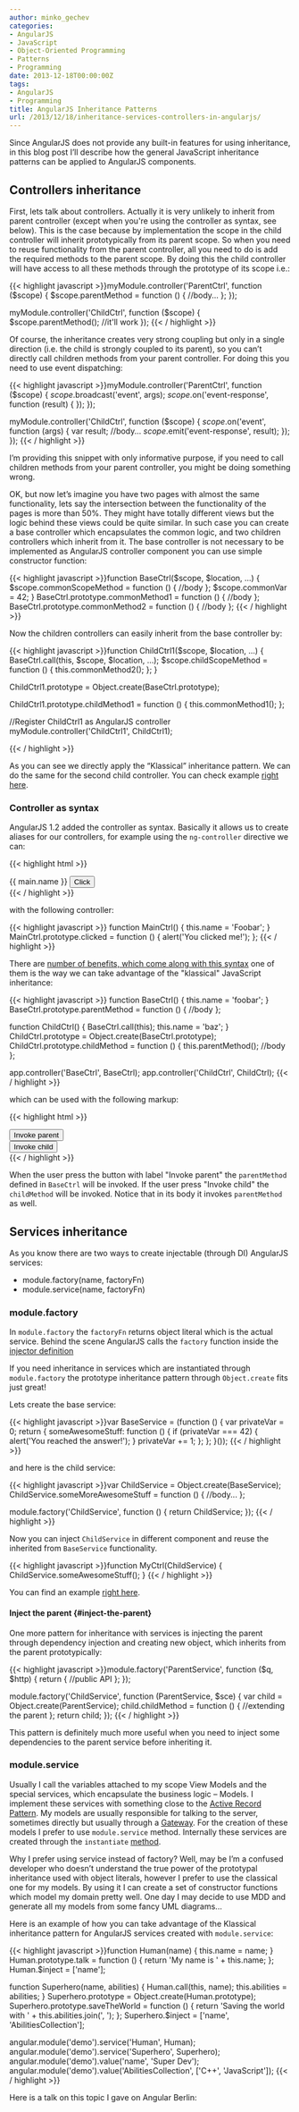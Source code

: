 ```yaml
---
author: minko_gechev
categories:
- AngularJS
- JavaScript
- Object-Oriented Programming
- Patterns
- Programming
date: 2013-12-18T00:00:00Z
tags:
- AngularJS
- Programming
title: AngularJS Inheritance Patterns
url: /2013/12/18/inheritance-services-controllers-in-angularjs/
---
```


Since AngularJS does not provide any built-in features for using inheritance, in this blog post I’ll describe how the general JavaScript inheritance patterns can be applied to AngularJS components.

## Controllers inheritance

First, lets talk about controllers. Actually it is very unlikely to inherit from parent controller (except when you're using the controller as syntax, see below). This is the case because by implementation the scope in the child controller will inherit prototypically from its parent scope. So when you need to reuse functionality from the parent controller, all you need to do is add the required methods to the parent scope. By doing this the child controller will have access to all these methods through the prototype of its scope i.e.:

{{< highlight javascript >}}myModule.controller('ParentCtrl', function ($scope) {
  $scope.parentMethod = function () {
    //body...
  };
});

myModule.controller('ChildCtrl', function ($scope) {
  $scope.parentMethod(); //it'll work
});
{{< / highlight >}}

Of course, the inheritance creates very strong coupling but only in a single direction (i.e. the child is strongly coupled to its parent), so you can’t directly call children methods from your parent controller. For doing this you need to use event dispatching:

{{< highlight javascript >}}myModule.controller('ParentCtrl', function ($scope) {
  $scope.$broadcast('event', args);
  $scope.$on('event-response', function (result) {
  });
});

myModule.controller('ChildCtrl', function ($scope) {
  $scope.$on('event', function (args) {
    var result;
    //body...
    $scope.$emit('event-response', result);
  });
});
{{< / highlight >}}

I’m providing this snippet with only informative purpose, if you need to call children methods from your parent controller, you might be doing something wrong.

OK, but now let’s imagine you have two pages with almost the same functionality, lets say the intersection between the functionality of the pages is more than 50%. They might have totally different views but the logic behind these views could be quite similar. In such case you can create a base controller which encapsulates the common logic, and two children controllers which inherit from it. The base controller is not necessary to be implemented as AngularJS controller component you can use simple constructor function:

{{< highlight javascript >}}function BaseCtrl($scope, $location, ...) {
  $scope.commonScopeMethod = function () {
    //body
  };
  $scope.commonVar = 42;
}
BaseCtrl.prototype.commonMethod1 = function () {
  //body
};
BaseCtrl.prototype.commonMethod2 = function () {
  //body
};
{{< / highlight >}}

Now the children controllers can easily inherit from the base controller by:

{{< highlight javascript >}}function ChildCtrl1($scope, $location, ...) {
  BaseCtrl.call(this, $scope, $location, ...);
  $scope.childScopeMethod = function () {
    this.commonMethod2();
  };
}

ChildCtrl1.prototype = Object.create(BaseCtrl.prototype);

ChildCtrl1.prototype.childMethod1 = function () {
  this.commonMethod1();
};

//Register ChildCtrl1 as AngularJS controller
myModule.controller('ChildCtrl1', ChildCtrl1);

{{< / highlight >}}

As you can see we directly apply the “Klassical” inheritance pattern. We can do the same for the second child controller. You can check example [right here][1].

### Controller as syntax

AngularJS 1.2 added the controller as syntax. Basically it allows us to create aliases for our controllers, for example using the `ng-controller` directive we can:

{{< highlight html >}}
<div ng-controller="MainCtrl as main">
  {{ main.name }}
  <button ng-click="main.clicked()">Click</button>
</div>
{{< / highlight >}}

with the following controller:

{{< highlight javascript >}}
function MainCtrl() {
  this.name = 'Foobar';
}
MainCtrl.prototype.clicked = function () {
  alert('You clicked me!');
};
{{< / highlight >}}

There are [number of benefits, which come along with this syntax](https://github.com/mgechev/angularjs-style-guide#controllers) one of them is the way we can take advantage of the "klassical" JavaScript inheritance:

{{< highlight javascript >}}
function BaseCtrl() {
  this.name = 'foobar';
}
BaseCtrl.prototype.parentMethod = function () {
  //body
};

function ChildCtrl() {
  BaseCtrl.call(this);
  this.name = 'baz';
}
ChildCtrl.prototype = Object.create(BaseCtrl.prototype);
ChildCtrl.prototype.childMethod = function () {
  this.parentMethod();
  //body
};

app.controller('BaseCtrl', BaseCtrl);
app.controller('ChildCtrl', ChildCtrl);
{{< / highlight >}}

which can be used with the following markup:

{{< highlight html >}}
<div ng-controller="BaseCtrl as base">
  <button ng-click="base.method()">Invoke parent</button>
  <div ng-controller="ChildCtrl as child">
    <button ng-click="child.childMethod()">Invoke child</button>
  </div>
</div>
{{< / highlight >}}

When the user press the button with label "Invoke parent" the `parentMethod` defined in `BaseCtrl` will be invoked. If the user press "Invoke child" the `childMethod` will be invoked. Notice that in its body it invokes `parentMethod` as well.

## Services inheritance

As you know there are two ways to create injectable (through DI) AngularJS services:

* module.factory(name, factoryFn)
* module.service(name, factoryFn)

### module.factory

In `module.factory` the `factoryFn` returns object literal which is the actual service. Behind the scene AngularJS calls the `factory` function inside the [injector definition][2]

If you need inheritance in services which are instantiated through `module.factory` the prototype inheritance pattern through `Object.create` fits just great!

Lets create the base service:

{{< highlight javascript >}}var BaseService = (function () {
  var privateVar = 0;
  return {
    someAwesomeStuff: function () {
      if (privateVar === 42) {
        alert('You reached the answer!');
      }
      privateVar += 1;
    };
  };
}());
{{< / highlight >}}

and here is the child service:

{{< highlight javascript >}}var ChildService = Object.create(BaseService);
ChildService.someMoreAwesomeStuff = function () {
  //body...
};

module.factory('ChildService', function () {
  return ChildService;
});
{{< / highlight >}}

Now you can inject `ChildService` in different component and reuse the inherited from `BaseService` functionality.

{{< highlight javascript >}}function MyCtrl(ChildService) {
  ChildService.someAwesomeStuff();
}
{{< / highlight >}}

You can find an example [right here][3].

#### Inject the parent {#inject-the-parent}

One more pattern for inheritance with services is injecting the parent through dependency injection and creating new object, which inherits from the parent prototypically:

{{< highlight javascript >}}module.factory('ParentService', function ($q, $http) {
  return {
    //public API
  };
});

module.factory('ChildService', function (ParentService, $sce) {
  var child = Object.create(ParentService);
  child.childMethod = function () {
    //extending the parent
  };
  return child;
});
{{< / highlight >}}

This pattern is definitely much more useful when you need to inject some dependencies to the parent service before inheriting it.

### module.service

Usually I call the variables attached to my scope View Models and the special services, which encapsulate the business logic – Models. I implement these services with something close to the [Active Record Pattern][4]. My models are usually responsible for talking to the server, sometimes directly but usually through a [Gateway][5]. For the creation of these models I prefer to use `module.service` method. Internally these services are created through the `instantiate` [method][6].

Why I prefer using service instead of factory? Well, may be I’m a confused developer who doesn’t understand the true power of the prototypal inheritance used with object literals, however I prefer to use the classical one for my models. By using it I can create a set of constructor functions which model my domain pretty well. One day I may decide to use MDD and generate all my models from some fancy UML diagrams...

Here is an example of how you can take advantage of the Klassical inheritance pattern for AngularJS services created with `module.service`:

{{< highlight javascript >}}function Human(name) {
  this.name = name;
}
Human.prototype.talk = function () {
  return 'My name is ' + this.name;
};
Human.$inject = ['name'];

function Superhero(name, abilities) {
  Human.call(this, name);
  this.abilities = abilities;
}
Superhero.prototype = Object.create(Human.prototype);
Superhero.prototype.saveTheWorld = function () {
  return 'Saving the world with ' + this.abilities.join(', ');
};
Superhero.$inject = ['name', 'AbilitiesCollection'];

angular.module('demo').service('Human', Human);
angular.module('demo').service('Superhero', Superhero);
angular.module('demo').value('name', 'Super Dev');
angular.module('demo').value('AbilitiesCollection', ['C++', 'JavaScript']);
{{< / highlight >}}

Here is a talk on this topic I gave on Angular Berlin:

<script async class="speakerdeck-embed" data-id="bb495a56254b4881a2b423c460398b5e" data-ratio="1.33333333333333" src="//speakerdeck.com/assets/embed.js"></script>

 [1]: http://jsbin.com/oLawajuL/2/edit
 [2]: https://github.com/angular/angular.js/blob/v1.4.0-rc.0/src/auto/injector.js#L686-L690
 [3]: http://jsbin.com/idIVAWO/2/edit
 [4]: http://www.martinfowler.com/eaaCatalog/activeRecord.html
 [5]: http://www.martinfowler.com/eaaCatalog/gateway.html
 [6]: https://github.com/angular/angular.js/blob/master/src/auto/injector.js#L777
